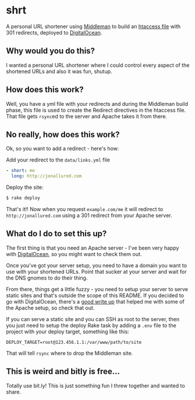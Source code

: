 # shrt

A personal URL shortener using [Middleman][m] to build an [htaccess file][h]
with 301 redirects, deployed to [DigitalOcean][d].

[m]: http://middlemanapp.com/
[h]: http://en.wikipedia.org/wiki/Htaccess
[d]: https://www.digitalocean.com/

## Why would you do this?

I wanted a personal URL shortener where I could control every aspect of the
shortened URLs and also it was fun, shutup.

## How does this work?

Well, you have a yml file with your redirects and during the Middleman build
phase, this file is used to create the Redirect directives in the htaccess file.
That file gets `rsync`ed to the server and Apache takes it from there.

## No really, how does this work?

Ok, so you want to add a redirect - here's how:

Add your redirect to the `data/links.yml` file

```yaml
- short: me
  long: http://jonallured.com
```

Deploy the site:

```sh
$ rake deploy
```

That's it!! Now when you request `example.com/me` it will redirect to
`http://jonallured.com` using a 301 redirect from your Apache server.

## What do I do to set this up?

The first thing is that you need an Apache server - I've been very happy with
[DigitalOcean][d], so you might want to check them out.

Once you've got your server setup, you need to have a domain you want to use
with your shortened URLs. Point that sucker at your server and wait for the DNS
gnomes to do their thing.

From there, things get a little fuzzy - you need to setup your server to serve
static sites and that's outside the scope of this README. If you decided to go
with DigitalOcean, there's a [good write up][w] that helped me with some of the
Apache setup, so check that out.

[w]: https://www.digitalocean.com/community/articles/how-to-set-up-apache-virtual-hosts-on-ubuntu-12-04-lts

If you can serve a static site and you can SSH as root to the server, then you
just need to setup the deploy Rake task by adding a `.env` file to the project
with your deploy target, something like this:

```
DEPLOY_TARGET=root@123.456.1.1:/var/www/path/to/site
```

That will tell `rsync` where to drop the Middleman site.

## This is weird and bitly is free...

Totally use bit.ly! This is just something fun I threw together and wanted to
share.
